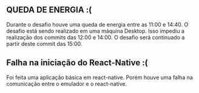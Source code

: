 ## QUEDA DE ENERGIA :(
Durante o desafio houve uma queda de energia entre as 11:00 e 14:40. O desafio está sendo realizado em uma máquina Desktop. Isso impediu a realização dos commits das 12:00 e 14:00. O desafio será continuado a partir deste commit das 15:00.

## Falha na iniciação do React-Native :(
Foi feita uma aplicação básica em react-native. Porém houve uma falha na comunicação entre o emulador e o react-native.